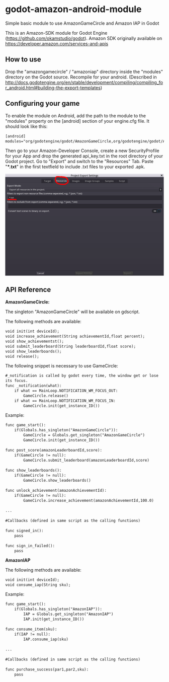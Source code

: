 # godot-amazon-android-module
Simple basic module to use AmazonGameCircle and Amazon IAP in Godot

This is an Amazon-SDK module for Godot Engine (https://github.com/okamstudio/godot).
Amazon SDK originally available on https://developer.amazon.com/services-and-apis

How to use
----------
Drop the "amazongamecircle" / "amazoniap" directory inside the "modules" directory on the Godot source. Recompile for your android. (Described in http://docs.godotengine.org/en/stable/development/compiling/compiling_for_android.html#building-the-export-templates)

Configuring your game
---------------------
To enable the module on Android, add the path to the module to the "modules" property on the [android] section of your engine.cfg file. It should look like this:

	[android]
	modules="org/godotengine/godot/AmazonGameCircle,org/godotengine/godot/AmazonIAP"
  
Then go to your Amazon-Developer Console, create a new SecurityProfile for your App and drop the generated api_key.txt in the root directory of your Godot project.
Go to "Export" and switch to the "Resources" Tab. Paste "**\*.txt**" in the first textfield to include .txt files to your exported .apk.

![alt text](https://raw.githubusercontent.com/JoshNinetySeven/godot-amazon-android-module/master/documentation/screenshot_1.png)

API Reference
-------------

**AmazonGameCircle:**

The singleton "AmazonGameCircle" will be available on gdscript.

The following methods are available:

 	void init(int deviceId);
	void increase_achievement(String achievementId,float percent);
	void show_achievementst();
	void submit_leaderboard(String leaderboardId,float score);
	void show_leaderboards();
	void release();
	
The following snippet is necessary to use GameCircle:

	#_notification is called by godot every time, the window get or lose its focus.
	func _notification(what):
		if what == MainLoop.NOTIFICATION_WM_FOCUS_OUT:
			GameCircle.release()
		if what == MainLoop.NOTIFICATION_WM_FOCUS_IN:
			GameCircle.init(get_instance_ID())
Example:

```
func game_start():
	if(Globals.has_singleton("AmazonGameCircle")):
		GameCircle = Globals.get_singleton("AmazonGameCircle")
		GameCircle.init(get_instance_ID())

func post_score(amazonLeaderboardId,score):
	if(GameCircle != null):
		GameCircle.submit_leaderboard(amazonLeaderboardId,score)

func show_leaderboards():
	if(GameCircle != null):
		GameCircle.show_leaderboards()

func unlock_achievement(amazonAchievementId):
	if(GameCircle != null):
		GameCircle.increase_achievement(amazonAchievementId,100.0)

...

#Callbacks (defined in same script as the calling functions)

func signed_in():
	pass

func sign_in_failed():
	pass
```

**AmazonIAP**

The following methods are available:

 	void init(int deviceId);
	void consume_iap(String sku);

Example:

```
func game_start():
	if(Globals.has_singleton("AmazonIAP")):
		IAP = Globals.get_singleton("AmazonIAP")
		IAP.init(get_instance_ID())

func consume_item(sku):
	if(IAP != null):
		IAP.consume_iap(sku)

...

#Callbacks (defined in same script as the calling functions)

func purchase_success(par1,par2,sku):
	pass
```
